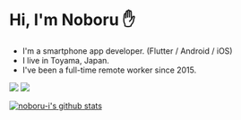 # Hi, I'm Noboru ✋

- I'm a smartphone app developer. (Flutter / Android / iOS)
- I live in Toyama, Japan.
- I've been a full-time remote worker since 2015.

<a href="https://twitter.com/noboru_i"><img src="https://img.shields.io/badge/twitter-%231DA1F2.svg?&style=for-the-badge&logo=twitter&logoColor=white"></a>
<a href="https://qiita.com/noboru_i"><img src="https://img.shields.io/badge/qiita-%2355C500.svg?&style=for-the-badge&logo=qiita&logoColor=white"></a>

[![noboru-i's github stats](https://github-readme-stats.vercel.app/api?username=noboru-i&show_icons=true)](https://github.com/anuraghazra/github-readme-stats)
